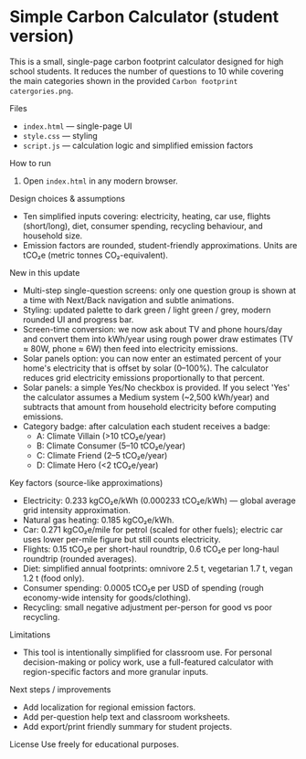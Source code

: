 # Simple Carbon Calculator (student version)

This is a small, single-page carbon footprint calculator designed for high school students. It reduces the number of questions to 10 while covering the main categories shown in the provided `Carbon footprint catergories.png`.

Files
- `index.html` — single-page UI
- `style.css` — styling
- `script.js` — calculation logic and simplified emission factors

How to run
1. Open `index.html` in any modern browser.

Design choices & assumptions
- Ten simplified inputs covering: electricity, heating, car use, flights (short/long), diet, consumer spending, recycling behaviour, and household size.
- Emission factors are rounded, student-friendly approximations. Units are tCO₂e (metric tonnes CO₂-equivalent).

New in this update
- Multi-step single-question screens: only one question group is shown at a time with Next/Back navigation and subtle animations.
- Styling: updated palette to dark green / light green / grey, modern rounded UI and progress bar.
- Screen-time conversion: we now ask about TV and phone hours/day and convert them into kWh/year using rough power draw estimates (TV ≈ 80W, phone ≈ 6W) then feed into electricity emissions.
 - Solar panels option: you can now enter an estimated percent of your home's electricity that is offset by solar (0–100%). The calculator reduces grid electricity emissions proportionally to that percent.
 - Solar panels: a simple Yes/No checkbox is provided. If you select 'Yes' the calculator assumes a Medium system (~2,500 kWh/year) and subtracts that amount from household electricity before computing emissions.
- Category badge: after calculation each student receives a badge:
	- A: Climate Villain (>10 tCO₂e/year)
	- B: Climate Consumer (5–10 tCO₂e/year)
	- C: Climate Friend (2–5 tCO₂e/year)
	- D: Climate Hero (<2 tCO₂e/year)

Key factors (source-like approximations)
- Electricity: 0.233 kgCO₂e/kWh (0.000233 tCO₂e/kWh) — global average grid intensity approximation.
- Natural gas heating: 0.185 kgCO₂e/kWh.
- Car: 0.271 kgCO₂e/mile for petrol (scaled for other fuels); electric car uses lower per-mile figure but still counts electricity.
- Flights: 0.15 tCO₂e per short-haul roundtrip, 0.6 tCO₂e per long-haul roundtrip (rounded averages).
- Diet: simplified annual footprints: omnivore 2.5 t, vegetarian 1.7 t, vegan 1.2 t (food only).
- Consumer spending: 0.0005 tCO₂e per USD of spending (rough economy-wide intensity for goods/clothing).
- Recycling: small negative adjustment per-person for good vs poor recycling.

Limitations
- This tool is intentionally simplified for classroom use. For personal decision-making or policy work, use a full-featured calculator with region-specific factors and more granular inputs.

Next steps / improvements
- Add localization for regional emission factors.
- Add per-question help text and classroom worksheets.
- Add export/print friendly summary for student projects.

License
Use freely for educational purposes.
